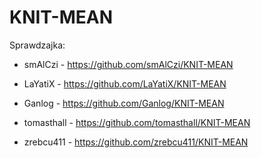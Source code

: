 # KNIT-MEAN

Sprawdzajka:

* smAlCzi - https://github.com/smAlCzi/KNIT-MEAN

* LaYatiX - https://github.com/LaYatiX/KNIT-MEAN

* Ganlog - https://github.com/Ganlog/KNIT-MEAN

* tomasthall - https://github.com/tomasthall/KNIT-MEAN

* zrebcu411 - https://github.com/zrebcu411/KNIT-MEAN
